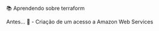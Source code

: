 :books: Aprendendo sobre terraform

Antes...
        :memo: -  Criação de um acesso a Amazon Web Services